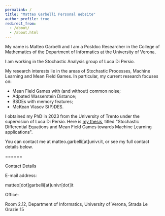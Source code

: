 ```yaml
---
permalink: /
title: "Matteo Garbelli Personal Website"
author_profile: true
redirect_from: 
  - /about/
  - /about.html
---
```






My name is Matteo Garbelli and I am a Postdoc Researcher in the College of Mathematics of the Department of Informatics at the University of Verona. 

I am working in the Stochastic Analysis group of Luca Di Persio. 

My research interests lie in the areas of Stochastic Processes, Machine Learning and Mean Field Games. In particular, my current research focuses on:

- Mean Field Games with (and without) common noise;
- Adpated Wasserstein Distance;
- BSDEs with memory features;
- McKean Vlasov S(P)DES.



I obtained my PhD in 2023 from the University of Trento under the supervision of Luca Di Persio. Here is [my thesis](https:matteogarbelli.github.io/files/thesis), titled "Stochastic Differential Equations and Mean Field Games towards Machine Learning applications".

You can contact me at matteo.garbelli[at]univr.it, or see my full contact details below.

======

Contact Details


E-mail address:

matteo[dot]garbelli[at]univr[dot]it

Office:

Room 2.12, Department of Informatics, University of Verona, Strada Le Grazie 15

